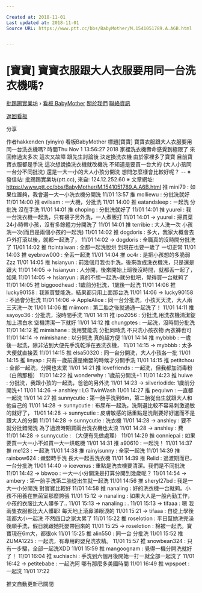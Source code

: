 ```yaml
---

Created at: 2018-11-01
Last updated at: 2018-11-01
Source URL: https://www.ptt.cc/bbs/BabyMother/M.1541051789.A.A6B.html


---
```


# [寶寶] 寶寶衣服跟大人衣服要用同一台洗衣機嗎?


[批踢踢實業坊](https://www.ptt.cc/bbs/) › [看板 BabyMother](https://www.ptt.cc/bbs/BabyMother/index.html) [關於我們](https://www.ptt.cc/about.html) [聯絡資訊](https://www.ptt.cc/contact.html)

[返回看板](https://www.ptt.cc/bbs/BabyMother/index.html)

分享

作者hakkenden (yinyin)
看板BabyMother
標題\[寶寶\] 寶寶衣服跟大人衣服要用同一台洗衣機嗎?
時間Thu Nov 1 13:56:27 2018
家裡洗衣機壽命感覺到極限了 來回修過太多次 這次又故障 跟先生討論後 決定換洗衣機 由於家裡多了寶寶 目前寶寶衣服都是手洗 這次想說換洗衣機就改機洗 不知道是要買一台大的 (大人小孩同一台分不同批洗) 還是一大一小的大人小孩分開洗 想問怎麼樣會比較好呢？ -- ※ 發信站: 批踢踢實業坊(ptt.cc), 來自: 124.12.252.60 ※ 文章網址: <https://www.ptt.cc/bbs/BabyMother/M.1541051789.A.A6B.html>
推 mini79 : 如果位置夠，我會選一大一小洗衣機分開洗 11/01 13:57
推 molliewu : 分批洗就好 11/01 14:00
推 evilsam : 一大機，分批洗 11/01 14:00
推 eatandsleep : ㄧ起洗 分批洗 沒在手洗 11/01 14:01
推 choping : 分批洗就好了 11/01 14:01
推 yuurei : 我一台洗衣機一起洗，只有襪子另外洗，一人煮飯打 11/01 14:01
→ yuurei : 掃買菜24小時帶小孩，沒有多餘體力分開洗了 11/01 14:01
推 terribie : 大人洗一次 小孩洗一次(而且是兩個小孩的一起洗) 11/01 14:02
推 dogdoris : 多大，我家大概會去戶外打滾以後，就都一起洗了， 11/01 14:02
→ dogdoris : 全職真的沒時間分批洗了 11/01 14:02
推 ftcintaiwan : 全都一起洗脫烘 到現在也要一歲了 一切正常 11/01 14:03
推 eyebrow000 : 全丟一起洗 11/01 14:04
推 oc4r : 是把小孩想的多脆弱Zzz 11/01 14:05
推 hsianyun : 前幾個月我也手洗，後來改成洗衣機洗，只是還是跟大 11/01 14:05
→ hsianyun : 人分開，後來開始上班後沒時間，就都丟一起了，如果 11/01 14:05
→ hsianyun : 真的不想一起洗~就分批吧，覺得買一台就夠了 11/01 14:05
推 biggoodhead : 1歲前分批洗，1歲後一起洗 11/01 14:06
推 lucky90158 : 我家買雙能洗，結果都只用上面那台洗 11/01 14:06
→ lucky90158 : 不過會分批洗 11/01 14:06
→ AppleAlice : 同一台分批洗，小孩天天洗，大人兩三天洗一次 11/01 14:06
推 miimom : 第二胎之後就通通一起洗了！ 11/01 14:11
推 sayoyo36 : 分批洗，沒時間手洗 11/01 14:11
推 ipo2056 : 分批洗,用洗衣機清潔錠加上漂白水 空機清潔一下就好 11/01 14:12
推 chungptes : 一起洗，沒時間分批洗 11/01 14:12
推 mimishane : 我用雙能洗 分批同時洗 不只洗小孩衣物 內衣褲也可 11/01 14:14
→ mimishane : 以分開洗 真的超方便 11/01 14:14
推 mybbbb : 一歲後一起洗，除非沾到大便先手洗乾淨在丟洗衣機， 11/01 14:15
→ mybbbb : 太多大便就直接丟 11/01 14:15
推 elsa50320 : 同一台分開洗，大人小孩各一批 11/01 14:15
推 linyap : 只有一歲前還是嫩嬰的時候才分開手洗 11/01 14:15
推 petitchou : 全部一起洗，分開也太累 11/01 14:21
推 lovefriends : 一起洗，但我都加消毒粉（白鴿那種） 11/01 14:22
推 wonderwhy : 1歲前分開洗+1 11/01 14:23
推 huiwe : 分批洗，我跟小孩的一起洗，爸爸的另外洗 11/01 14:23
→ silveriodide: 1歲前分開洗+1 11/01 14:26
→ anshley : LG TwinWash 11/01 14:27
推 pequlwn : 一直都一起洗 11/01 14:27
推 sunnycutie : 第一胎手洗到6m，第二胎從出生就跟大人和他自己的 11/01 14:28
→ sunnycutie : 布尿布一起洗，洗劑選比較不容易刺激過敏的就好了， 11/01 14:28
→ sunnycutie : 皮膚敏感的話重點是洗劑要好好選而不是跟大人的分開 11/01 14:28
→ sunnycutie : 洗衣機 11/01 14:28
→ anshley : 要不就分批錯開洗 為了過渡時期買兩台洗衣機也太浪 11/01 14:28
→ anshley : 費 11/01 14:28
→ sunnycutie : （大便有先做處理） 11/01 14:29
推 conniepai : 如果要買一大一小不如買一大一烘乾機 11/01 14:31
推 a90610 : 一起洗！ 11/01 14:37
推 me123 : ㄧ起洗 11/01 14:38
推 rainyisunny : 全家一起洗 11/01 14:39
推 rainbow624 : 嫩嬰時手洗 長大一起丟洗衣機 11/01 14:39
推 Relid : 過渡期而已，一台分批洗 11/01 14:40
→ icevenus : 重點是洗衣機要清潔。我們是不同批洗 11/01 14:42
→ bbwoo : 一大一小分開洗是打算分開到幾歲呢？ 11/01 14:54
→ ambery : 第一胎手洗第二胎從出生就一起洗 11/01 14:56
推 sheryl27bd : 我是一大一小分開洗 對寶寶比較好 11/01 14:58
推 nanaling : 好的洗衣機一台就夠。小孩不用養在無菌室那麼誇張 11/01 15:12
→ nanaling : 如果大人是一般內勤工作，小孩的衣服比大人髒多了.. 11/01 15:13
→ nanaling : . 11/01 15:13
→ tifaaa : 嗯 我兩隻衣服都比大人髒耶! 每天地上滾鼻涕眼淚的 11/01 15:21
→ tifaaa : 自從上學後我都大小一起洗 不然四口之家太累了 11/01 15:22
推 roselotion : 平日幫她洗完澡後順手洗，假日就跟她托嬰帶回來的 11/01 15:25
→ roselotion : 棉被一起洗。寶寶現在6m大，都很ok 11/01 15:25
推 alin550 : 同一台 分批洗 11/01 15:52
推 ZUMA1225 : 一起洗，有專用的嬰兒洗衣精。 11/01 15:57
推 snowbean324 : 只有一步驟，全部一起洗XDD 11/01 15:59
推 mangoognam : 覺得一機分開洗就好了！ 11/01 16:04
推 suchiachi : 手洗到六個月後開始一打一就全部一起洗了 11/01 16:42
→ petitebabe : 一起洗阿 哪有那麼多美國時間 11/01 16:49
推 wpspoet : 一起洗 11/01 17:22

推文自動更新已關閉

